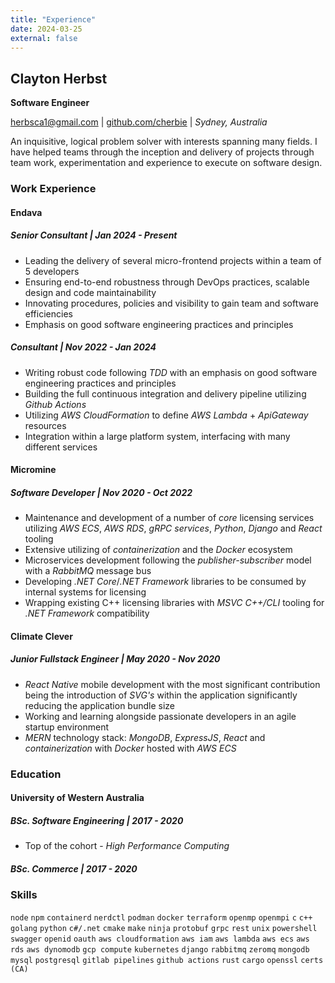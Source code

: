 ```yaml
---
title: "Experience"
date: 2024-03-25
external: false
---
```


## Clayton Herbst

**Software Engineer**

herbsca1@gmail.com | [github.com/cherbie](https://github.com/cherbie) | _Sydney, Australia_

An inquisitive, logical problem solver with interests spanning many fields. I have helped teams through the inception and delivery of projects through team work, experimentation and experience to execute on software design.

### Work Experience

#### Endava

##### Senior Consultant | Jan 2024 - Present

- Leading the delivery of several micro-frontend projects within a team of 5 developers
- Ensuring end-to-end robustness through DevOps practices, scalable design and code maintainability
- Innovating procedures, policies and visibility to gain team and software efficiencies
- Emphasis on good software engineering practices and principles

##### Consultant | Nov 2022 - Jan 2024

- Writing robust code following _TDD_ with an emphasis on good software engineering practices and principles
- Building the full continuous integration and delivery pipeline utilizing _Github Actions_
- Utilizing _AWS CloudFormation_ to define _AWS Lambda_ + _ApiGateway_ resources
- Integration within a large platform system, interfacing with many different services

#### Micromine

##### Software Developer | Nov 2020 - Oct 2022

- Maintenance and development of a number of _core_ licensing services utilizing _AWS ECS_, _AWS RDS_, _gRPC services_, _Python_, _Django_ and _React_ tooling
- Extensive utilizing of _containerization_ and the _Docker_ ecosystem
- Microservices development following the _publisher-subscriber_ model with a _RabbitMQ_ message bus 
- Developing _.NET Core_/_.NET Framework_ libraries to be consumed by internal systems for licensing
- Wrapping existing C++ licensing libraries with _MSVC C++/CLI_ tooling for _.NET Framework_ compatibility

#### Climate Clever

##### Junior Fullstack Engineer | May 2020 - Nov 2020

- _React Native_ mobile development with the most significant contribution being the introduction of _SVG's_ within the application significantly reducing the application bundle size
- Working and learning alongside passionate developers in an agile startup environment
- _MERN_ technology stack: _MongoDB_, _ExpressJS_, _React_ and _containerization_ with _Docker_ hosted with _AWS ECS_

### Education

#### University of Western Australia

##### BSc. Software Engineering | 2017 - 2020
    
- Top of the cohort - _High Performance Computing_

##### BSc. Commerce | 2017 - 2020

### Skills

`node` `npm` `containerd` `nerdctl` `podman` `docker` `terraform` `openmp` `openmpi` `c` `c++` `golang` `python` `c#/.net` `cmake` `make` `ninja` `protobuf` `grpc` `rest` `unix` `powershell` `swagger` `openid` `oauth` `aws cloudformation` `aws iam` `aws lambda` `aws ecs` `aws rds` `aws dynomodb` `gcp compute` `kubernetes` `django` `rabbitmq` `zeromq` `mongodb` `mysql` `postgresql` `gitlab pipelines` `github actions` `rust` `cargo` `openssl` `certs (CA)`